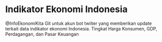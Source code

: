 # Indikator Ekonomi Indonesia
@InfoEkonomiKita
Git untuk akun bot twiiter yang memberikan update terkait data indikator ekonomi Indonesia. 
Tingkat Harga Konsumen, GDP, Perdagangan, dan Pasar Keuangan
